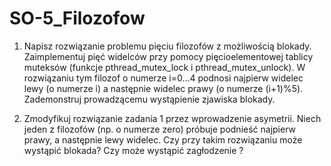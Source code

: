 # SO-5_Filozofow
1. Napisz rozwiązanie problemu pięciu filozofów z możliwością blokady. Zaimplementuj pięć widelców przy pomocy pięcioelementowej tablicy muteksów (funkcje pthread_mutex_lock i pthread_mutex_unlock). W rozwiązaniu tym filozof o numerze i=0...4 podnosi najpierw widelec lewy (o numerze i) a następnie widelec prawy (o numerze (i+1)%5). Zademonstruj prowadzącemu wystąpienie zjawiska blokady.

2. Zmodyfikuj rozwiązanie zadania 1 przez wprowadzenie asymetrii. Niech jeden z filozofów (np. o numerze zero) próbuje podnieść najpierw prawy, a następnie lewy widelec. Czy przy takim rozwiązaniu może wystąpić blokada? Czy może wystąpić zagłodzenie ?

